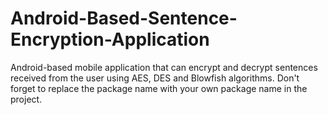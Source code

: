 # Android-Based-Sentence-Encryption-Application
Android-based mobile application that can encrypt and decrypt sentences received from the user using AES, DES and Blowfish algorithms.
Don't forget to replace the package name with your own package name in the project.
